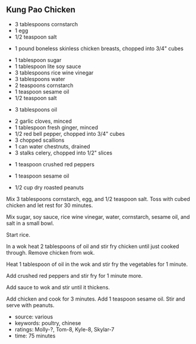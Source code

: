 Kung Pao Chicken
----------------

- 3 tablespoons cornstarch
- 1 egg
- 1/2 teaspoon salt
<!-- -->
- 1 pound boneless skinless chicken breasts, chopped into 3/4" cubes
<!-- -->
- 1 tablespoon sugar
- 1 tablespoon lite soy sauce
- 3 tablespoons rice wine vinegar
- 3 tablespoons water
- 2 teaspoons cornstarch
- 1 teaspoon sesame oil
- 1/2 teaspoon salt
<!-- -->
- 3 tablespoons oil
<!-- -->
- 2 garlic cloves, minced
- 1 tablespoon fresh ginger, minced
- 1/2 red bell pepper, chopped into 3/4" cubes
- 3 chopped scallions
- 1 can water chestnuts, drained
- 3 stalks celery, chopped into 1/2" slices
<!-- -->
- 1 teaspoon crushed red peppers
<!-- -->
- 1 teaspoon sesame oil
<!-- -->
- 1/2 cup dry roasted peanuts

Mix 3 tablespoons cornstarch, egg, and 1/2 teaspoon salt.  Toss with
cubed chicken and let rest for 30 minutes.

Mix sugar, soy sauce, rice wine vinegar, water, cornstarch, sesame
oil, and salt in a small bowl.

Start rice.

In a wok heat 2 tablespoons of oil and stir fry chicken until just
cooked through.  Remove chicken from wok.

Heat 1 tablespoon of oil in the wok and stir fry the vegetables for 1
minute.

Add crushed red peppers and stir fry for 1 minute more.

Add sauce to wok and stir until it thickens.

Add chicken and cook for 3 minutes.  Add 1 teaspoon sesame oil.  Stir
and serve with peanuts.

- source: various
- keywords: poultry, chinese
- ratings: Molly-?, Tom-8, Kyle-8, Skylar-7
- time: 75 minutes
